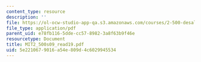 ```yaml
---
content_type: resource
description: ''
file: https://ol-ocw-studio-app-qa.s3.amazonaws.com/courses/2-500-desalination-and-water-purification-spring-2009/5e2210679016a54e809d4c6029945534_MIT2_500s09_read19.pdf
file_type: application/pdf
parent_uid: e78fb116-5dde-cc57-8982-3a8f63b9f46e
resourcetype: Document
title: MIT2_500s09_read19.pdf
uid: 5e221067-9016-a54e-809d-4c6029945534
---
```

